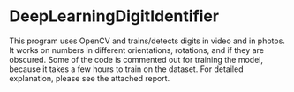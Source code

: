 # DeepLearningDigitIdentifier

This program uses OpenCV and trains/detects digits in video and in photos. It works on numbers in different orientations, rotations, and if they are obscured. Some of the code is commented out for training the model, because it takes a few hours to train on the dataset. For detailed explanation, please see the attached report.
